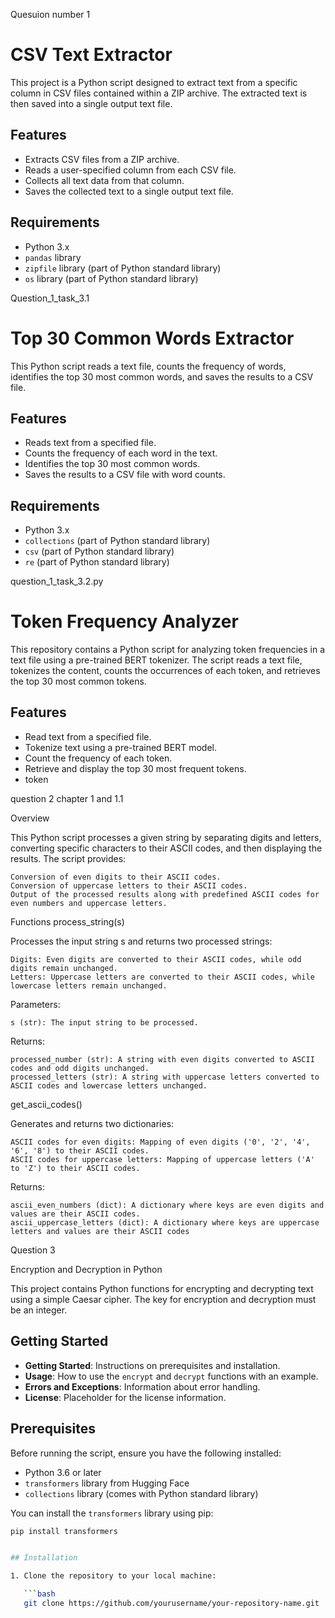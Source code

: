  Quesuion number 1
# CSV Text Extractor

This project is a Python script designed to extract text from a specific column in CSV files contained within a ZIP archive. The extracted text is then saved into a single output text file.

## Features

- Extracts CSV files from a ZIP archive.
- Reads a user-specified column from each CSV file.
- Collects all text data from that column.
- Saves the collected text to a single output text file.

## Requirements

- Python 3.x
- `pandas` library
- `zipfile` library (part of Python standard library)
- `os` library (part of Python standard library)


Question_1_task_3.1

# Top 30 Common Words Extractor

This Python script reads a text file, counts the frequency of words, identifies the top 30 most common words, and saves the results to a CSV file.

## Features

- Reads text from a specified file.
- Counts the frequency of each word in the text.
- Identifies the top 30 most common words.
- Saves the results to a CSV file with word counts.

## Requirements

- Python 3.x
- `collections` (part of Python standard library)
- `csv` (part of Python standard library)
- `re` (part of Python standard library)


question_1_task_3.2.py
   
# Token Frequency Analyzer

This repository contains a Python script for analyzing token frequencies in a text file using a pre-trained BERT tokenizer. The script reads a text file, tokenizes the content, counts the occurrences of each token, and retrieves the top 30 most common tokens.

## Features

- Read text from a specified file.
- Tokenize text using a pre-trained BERT model.
- Count the frequency of each token.
- Retrieve and display the top 30 most frequent tokens.
- token


question 2 chapter 1 and 1.1

Overview

This Python script processes a given string by separating digits and letters, converting specific characters to their ASCII codes, and then displaying the results. The script provides:

    Conversion of even digits to their ASCII codes.
    Conversion of uppercase letters to their ASCII codes.
    Output of the processed results along with predefined ASCII codes for even numbers and uppercase letters.

Functions
process_string(s)

Processes the input string s and returns two processed strings:

    Digits: Even digits are converted to their ASCII codes, while odd digits remain unchanged.
    Letters: Uppercase letters are converted to their ASCII codes, while lowercase letters remain unchanged.

Parameters:

    s (str): The input string to be processed.

Returns:

    processed_number (str): A string with even digits converted to ASCII codes and odd digits unchanged.
    processed_letters (str): A string with uppercase letters converted to ASCII codes and lowercase letters unchanged.

get_ascii_codes()

Generates and returns two dictionaries:

    ASCII codes for even digits: Mapping of even digits ('0', '2', '4', '6', '8') to their ASCII codes.
    ASCII codes for uppercase letters: Mapping of uppercase letters ('A' to 'Z') to their ASCII codes.

Returns:

    ascii_even_numbers (dict): A dictionary where keys are even digits and values are their ASCII codes.
    ascii_uppercase_letters (dict): A dictionary where keys are uppercase letters and values are their ASCII codes

Question 3


Encryption and Decryption in Python

This project contains Python functions for encrypting and decrypting text using a simple Caesar cipher. The key for encryption and decryption must be an integer.

## Getting Started

- **Getting Started**: Instructions on prerequisites and installation.
- **Usage**: How to use the `encrypt` and `decrypt` functions with an example.
- **Errors and Exceptions**: Information about error handling.
- **License**: Placeholder for the license information.

## Prerequisites

Before running the script, ensure you have the following installed:

- Python 3.6 or later
- `transformers` library from Hugging Face
- `collections` library (comes with Python standard library)

You can install the `transformers` library using pip:

```bash
pip install transformers


## Installation

1. Clone the repository to your local machine:

   ```bash
   git clone https://github.com/yourusername/your-repository-name.git
